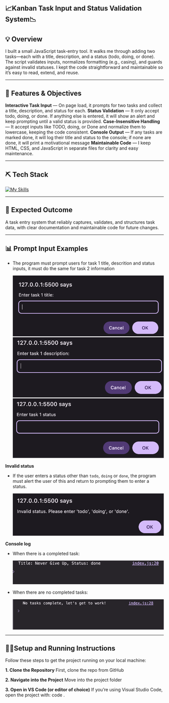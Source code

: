 ## 📈Kanban Task Input and Status Validation System📉

## 💡 Overview

I built a small JavaScript task-entry tool. It walks me through adding two tasks—each with a title, description, and a status (todo, doing, or done). The script validates inputs, normalizes formatting (e.g., casing), and guards against invalid statuses. I kept the code straightforward and maintainable so it’s easy to read, extend, and reuse.

---

## 🚀 Features & Objectives

**Interactive Task Input** — On page load, it prompts for two tasks and collect a title, description, and status for each.
**Status Validation** — It only accept todo, doing, or done. If anything else is entered, it will show an alert and keep prompting until a valid status is provided.
**Case-Insensitive Handling** — It accept inputs like TODO, doing, or Done and normalize them to lowercase, keeping the code consistent.
**Console Output** — If any tasks are marked done, it will log their title and status to the console; if none are done, it will print a motivational message
**Maintainable Code** — I keep HTML, CSS, and JavaScript in separate files for clarity and easy maintenance.

---

## ⛏️ Tech Stack

[![My Skills](https://skillicons.dev/icons?i=html,css,git,github,vscode,figma)](https://skillicons.dev)

---

## 🎯 Expected Outcome

A task entry system that reliably captures, validates, and structures task data, with clear documentation and maintainable code for future changes.

---

## 📊 Prompt Input Examples

- The program must prompt users for task 1 title, descrition and status inputs, it must do the same for task 2 information

  ![title prompt](./explainer-images/Title.png)
  ![description prompt](./explainer-images/Description.png)
  ![status prompt](./explainer-images/Status.png)

**Invalid status**

- If the user enters a status other than `todo`, `doing` or `done`, the program must alert the user of this and return to prompting them to enter a status.

  ![invalid status](./explainer-images/Invalid.png)

**Console log**

- When there is a completed task:

  ![complete](./explainer-images/Done-output.png)

- When there are no completed tasks:

  ![no tasks](./explainer-images/No-tasks-output.png)

---

## 👩‍🏫Setup and Running Instructions

Follow these steps to get the project running on your local machine:

**1. Clone the Repository**
First, clone the repo from GitHub

**2. Navigate into the Project**
Move into the project folder

**3. Open in VS Code (or editor of choice)**
If you’re using Visual Studio Code, open the project with:
code .